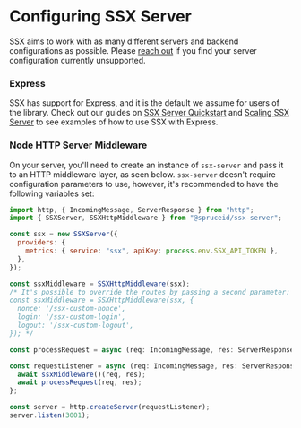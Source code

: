 # Configuring SSX Server

SSX aims to work with as many different servers and backend configurations as possible. Please [reach out](https://github.com/spruceid/ssx/issues/new) if you find your server configuration currently unsupported.

### Express

SSX has support for Express, and it is the default we assume for users of the library. Check out our guides on [SSX Server Quickstart](../readme-1.md#express.js-middleware) and [Scaling SSX Server](../scaling-ssx-server.md#adding-sessions-to-ssx) to see examples of how to use SSX with Express.

### Node HTTP Server Middleware

On your server, you'll need to create an instance of `ssx-server` and pass it to an HTTP middleware layer, as seen below. `ssx-server` doesn't require configuration parameters to use, however, it's recommended to have the following variables set:

```javascript
import http, { IncomingMessage, ServerResponse } from "http";
import { SSXServer, SSXHttpMiddleware } from "@spruceid/ssx-server";

const ssx = new SSXServer({
  providers: {
    metrics: { service: "ssx", apiKey: process.env.SSX_API_TOKEN },
  },
});

const ssxMiddleware = SSXHttpMiddleware(ssx);
/* It's possible to override the routes by passing a second parameter:
const ssxMiddleware = SSXHttpMiddleware(ssx, {
  nonce: '/ssx-custom-nonce',
  login: '/ssx-custom-login',
  logout: '/ssx-custom-logout',
}); */

const processRequest = async (req: IncomingMessage, res: ServerResponse) => { ... };

const requestListener = async (req: IncomingMessage, res: ServerResponse) => {
  await ssxMiddleware()(req, res);
  await processRequest(req, res);
};

const server = http.createServer(requestListener);
server.listen(3001);
```
